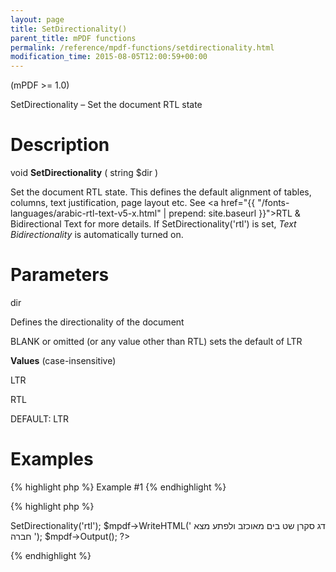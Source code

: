 ```yaml
---
layout: page
title: SetDirectionality()
parent_title: mPDF functions
permalink: /reference/mpdf-functions/setdirectionality.html
modification_time: 2015-08-05T12:00:59+00:00
---
```


(mPDF &gt;= 1.0)

SetDirectionality – Set the document RTL state

# Description

void <b>SetDirectionality</b> ( string <span class="parameter">$dir</span> )

Set the document RTL state. This defines the default alignment of tables, columns, text justification, page layout etc. See <a href="{{ "/fonts-languages/arabic-rtl-text-v5-x.html" | prepend: site.baseurl }}">RTL &amp; Bidirectional Text</a> for more details. If SetDirectionality('rtl') is set, <i>Text Bidirectionality</i> is automatically turned on.

# Parameters

<span class="parameter">dir</span>

Defines the directionality of the document

BLANK or omitted (or any value other than RTL) sets the default of LTR

<b>Values</b> (case-insensitive)

LTR

RTL

<span class="smallblock">DEFAULT</span>: LTR

# Examples

{% highlight php %}
Example #1
{% endhighlight %}

{% highlight php %}
<?php

$mpdf=new mPDF('utf-8');

$mpdf->SetDirectionality('rtl');

$mpdf->WriteHTML('
דג סקרן שט בים מאוכזב ולפתע מצא חברה
');

$mpdf->Output();

?>
{% endhighlight %}

